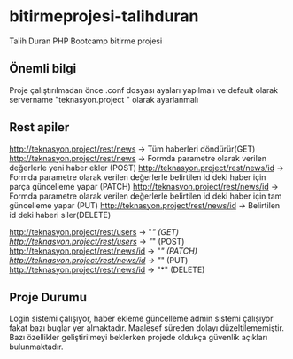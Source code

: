 # bitirmeprojesi-talihduran
Talih Duran PHP Bootcamp bitirme projesi

## Önemli bilgi
Proje çalıştırılmadan önce .conf dosyası ayaları yapılmalı ve default olarak servername "teknasyon.project " olarak ayarlanmalı

## Rest apiler
http://teknasyon.project/rest/news -> Tüm haberleri döndürür(GET)
http://teknasyon.project/rest/news -> Formda parametre olarak verilen değerlerle yeni haber ekler (POST)
http://teknasyon.project/rest/news/id -> Formda parametre olarak verilen değerlerle belirtilen id deki haber için parça güncelleme yapar (PATCH)
http://teknasyon.project/rest/news/id -> Formda parametre olarak verilen değerlerle belirtilen id deki haber için tam güncelleme yapar (PUT)
http://teknasyon.project/rest/news/id -> Belirtilen id deki haberi siler(DELETE)

http://teknasyon.project/rest/users -> "*" (GET)
http://teknasyon.project/rest/users -> "*" (POST)
http://teknasyon.project/rest/news/id -> "*" (PATCH)
http://teknasyon.project/rest/news/id -> "*" (PUT)
http://teknasyon.project/rest/news/id -> "*" (DELETE)

## Proje Durumu
Login sistemi çalışıyor, haber ekleme güncelleme admin sistemi çalışıyor fakat bazı buglar yer almaktadır. Maalesef süreden dolayı düzeltilememiştir. Bazı özellikler geliştirilmeyi beklerken projede oldukça güvenlik açıkları bulunmaktadır.


